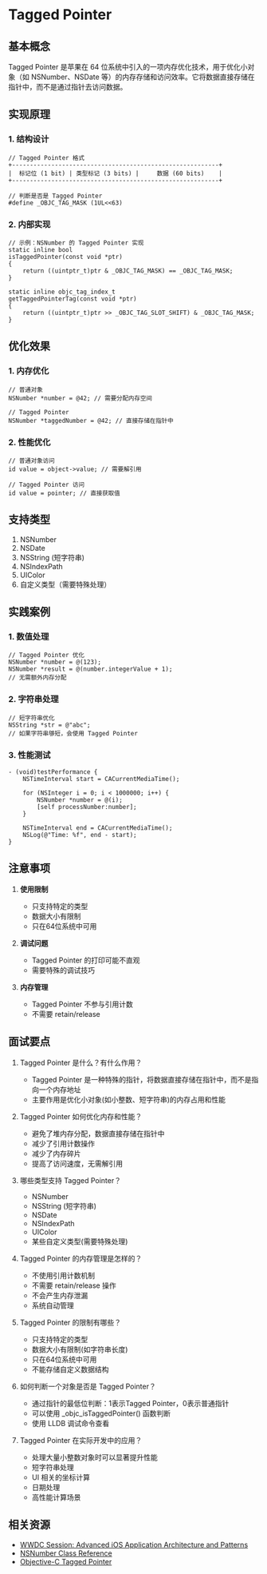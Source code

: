 # Tagged Pointer

## 基本概念

Tagged Pointer 是苹果在 64 位系统中引入的一项内存优化技术，用于优化小对象（如 NSNumber、NSDate 等）的内存存储和访问效率。它将数据直接存储在指针中，而不是通过指针去访问数据。

## 实现原理

### 1. 结构设计
```objc
// Tagged Pointer 格式
+----------------------------------------------------------+
|  标记位 (1 bit) | 类型标记 (3 bits) |     数据 (60 bits)    |
+----------------------------------------------------------+

// 判断是否是 Tagged Pointer
#define _OBJC_TAG_MASK (1UL<<63)
```

### 2. 内部实现
```objc
// 示例：NSNumber 的 Tagged Pointer 实现
static inline bool 
isTaggedPointer(const void *ptr) 
{
    return ((uintptr_t)ptr & _OBJC_TAG_MASK) == _OBJC_TAG_MASK;
}

static inline objc_tag_index_t 
getTaggedPointerTag(const void *ptr) 
{
    return ((uintptr_t)ptr >> _OBJC_TAG_SLOT_SHIFT) & _OBJC_TAG_MASK;
}
```

## 优化效果

### 1. 内存优化
```objc
// 普通对象
NSNumber *number = @42; // 需要分配内存空间

// Tagged Pointer
NSNumber *taggedNumber = @42; // 直接存储在指针中
```

### 2. 性能优化
```objc
// 普通对象访问
id value = object->value; // 需要解引用

// Tagged Pointer 访问
id value = pointer; // 直接获取值
```

## 支持类型

1. NSNumber
2. NSDate
3. NSString (短字符串)
4. NSIndexPath
5. UIColor
6. 自定义类型（需要特殊处理）

## 实践案例

### 1. 数值处理
```objc
// Tagged Pointer 优化
NSNumber *number = @(123);
NSNumber *result = @(number.integerValue + 1);
// 无需额外内存分配
```

### 2. 字符串处理
```objc
// 短字符串优化
NSString *str = @"abc";
// 如果字符串够短，会使用 Tagged Pointer
```

### 3. 性能测试
```objc
- (void)testPerformance {
    NSTimeInterval start = CACurrentMediaTime();
    
    for (NSInteger i = 0; i < 1000000; i++) {
        NSNumber *number = @(i);
        [self processNumber:number];
    }
    
    NSTimeInterval end = CACurrentMediaTime();
    NSLog(@"Time: %f", end - start);
}
```

## 注意事项

1. **使用限制**
   - 只支持特定的类型
   - 数据大小有限制
   - 只在64位系统中可用

2. **调试问题**
   - Tagged Pointer 的打印可能不直观
   - 需要特殊的调试技巧

3. **内存管理**
   - Tagged Pointer 不参与引用计数
   - 不需要 retain/release

## 面试要点

1. Tagged Pointer 是什么？有什么作用？
   - Tagged Pointer 是一种特殊的指针，将数据直接存储在指针中，而不是指向一个内存地址
   - 主要作用是优化小对象(如小整数、短字符串)的内存占用和性能

2. Tagged Pointer 如何优化内存和性能？
   - 避免了堆内存分配，数据直接存储在指针中
   - 减少了引用计数操作
   - 减少了内存碎片
   - 提高了访问速度，无需解引用

3. 哪些类型支持 Tagged Pointer？
   - NSNumber
   - NSString (短字符串)
   - NSDate
   - NSIndexPath
   - UIColor
   - 某些自定义类型(需要特殊处理)

4. Tagged Pointer 的内存管理是怎样的？
   - 不使用引用计数机制
   - 不需要 retain/release 操作
   - 不会产生内存泄漏
   - 系统自动管理

5. Tagged Pointer 的限制有哪些？
   - 只支持特定的类型
   - 数据大小有限制(如字符串长度)
   - 只在64位系统中可用
   - 不能存储自定义数据结构

6. 如何判断一个对象是否是 Tagged Pointer？
   - 通过指针的最低位判断：1表示Tagged Pointer，0表示普通指针
   - 可以使用 _objc_isTaggedPointer() 函数判断
   - 使用 LLDB 调试命令查看

7. Tagged Pointer 在实际开发中的应用？
   - 处理大量小整数对象时可以显著提升性能
   - 短字符串处理
   - UI 相关的坐标计算
   - 日期处理
   - 高性能计算场景

## 相关资源

- [WWDC Session: Advanced iOS Application Architecture and Patterns](https://developer.apple.com/videos/play/wwdc2014/229/)
- [NSNumber Class Reference](https://developer.apple.com/documentation/foundation/nsnumber)
- [Objective-C Tagged Pointer](https://www.mikeash.com/pyblog/friday-qa-2012-07-27-lets-build-tagged-pointers.html) 